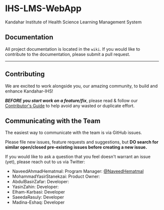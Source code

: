# IHS-LMS-WebApp
Kandahar Institute of Health Science Learning Management System

## Documentation

All project documentation is located in the `wiki`. If you would like to contribute to the documentation, please submit a pull request.

---

## Contributing

We are excited to work alongside you, our amazing community, to build and enhance Kandahar-IHS\!

***BEFORE you start work on a feature/fix***, please read & follow our [Contributor's Guide](https://github.com/IHS-LMS/webapp/wiki/CONTRIBUTING) to help avoid any wasted or duplicate effort.

## Communicating with the Team

The easiest way to communicate with the team is via GitHub issues.

Please file new issues, feature requests and suggestions, but **DO search for similar open/closed pre-existing issues before creating a new issue.**

If you would like to ask a question that you feel doesn't warrant an issue (yet), please reach out to us via Twitter:

* NaveedAhmadHematmal: Program Manager: [@NaveedHematmal](https://twitter.com/NaveedHematmal)
* MohammadYasirStanekzai: Product Owner: []()
* AbdulBasirZafar: Developer: []()
* YasinZahin: Developer: []()
* Elham-Karbasi: Developer []()
* SaeedaRasuly: Developer []()
* Madina-Eshaq: Developer []()